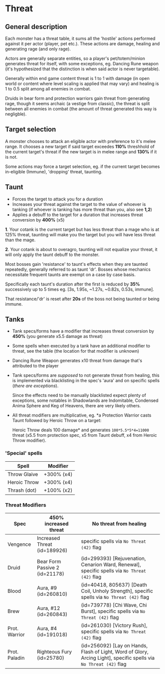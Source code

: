 # Threat

## General description

Each monster has a threat table, it sums all the 'hostile' actions performed against it per actor (player, pet etc.). These actions are damage, healing and generating rage (and only rage).

Actors are generally separate entities, so a player's pet/totem/minion generates threat for itself, with some exceptions, eg. Dancing Rune weapon (it's hypothesized that the distinction is when said actor is never targetable).

Generally within end game content threat is 1 to 1 with damage (in open world or content where level scaling is applied that may vary) and healing is 1 to 0.5 split among all enemies in combat.

Druids in bear form and protection warriors gain threat from generating rage, though it seems archaic (a vestige from classic), the threat is split between all enemies in combat (the amount of threat generated this way is negligble).

## Target selection

A monster chooses to attack an eligible actor with preference to it's melee range. It chooses a new target if said target exceedes **110%** threshhold of the current target's threat if the new target is in melee range and **130%** if it is not.

Some actions may force a target selection, eg. if the current target becomes in-eligible (Immune), 'dropping' threat, taunting.

## Taunt

- Forces the target to attack you for a duration
- Increases your threat against the target to the value of whoever is tanking (if whoever is tanking has more threat than you, also see **1,2**)
- Applies a debuff to the target for a duration that increases threat conversion by **400%** (x5)

**1**. Your cotank is the current target but has less threat than a mage who is at 125% threat, taunting will make you the target but you will have less threat than the mage.

**2**. Your cotank is about to overagro, taunting will not equalize your threat, it will only apply the taunt debuff to the monster.

Most bosses gain 'resistance' to taunt's effects when they are taunted repeatedly, generally referred to as taunt 'dr'. Bosses whose mechanics necessitate frequent taunts are exempt on a case by case basis.

Specifically each taunt's duration after the first is reduced by **35%** successively up to 5 times eg. [3s, 1.95s, ~1.27s, ~0.82s, 0.53s, immune].

That resistance/'dr' is reset after **20s** of the boss not being taunted or being immune.

## Tanks

- Tank specs/forms have a modifier that increases threat conversion by **450%** (you generate x5.5 damage as threat)
- Some spells when executed by a tank have an additional modifier to threat, see the table (the location for that modifier is unknown)
- Dancing Rune Weapon generates x10 threat from damage that's attributed to the player
- Tank specs/forms are *supposed* to not generate threat from healing, this is implemented via blacklisting in the spec's 'aura' and on specific spells (*there are exceptions*).

	Since the effects need to be manually blacklisted expect plenty of exceptions, some notables in Shadowlands are Indomitable, Condensed Anima Sphere and Keg of Heavens, there are very likely others.
- All threat modifiers are multiplicative, eg. *a Protection Warrior casts Taunt followed by Heroic Throw on a target:

	Heroic Throw deals 100 damage* and generates `100*5.5*5*4=11000` threat (x5.5 from protection spec, x5 from Taunt debuff, x4 from Heroic Throw modifier).

### 'Special' spells

| Spell | Modifier |
| --- | --- |
| Throw Glaive | +300% (x4) |
| Heroic Throw | +300% (x4) |
| Thrash (dot) | +100% (x2) |

### Threat Modifiers

| Spec | 450% increased threat | No threat from healing |
| --- | --- | --- |
| Vengence | Increased Threat (id=189926) | specific spells via `No Threat (42)` flag |
| Druid | Bear Form Passive 2 (id=21178) | (id=299393) [Rejuvenation, Cenarion Ward, Renewal], specific spells via `No Threat (42)` flag |
| Blood | Aura, #9 (id=260810) | (id=40418, 805637) [Death Coil, Unholy Strength], specific spells via `No Threat (42)` flag |
| Brew | Aura, #12 (id=260843) | (id=739778) [Chi Wave, Chi Burst], specific spells via `No Threat (42)` flag |
| Prot. Warrior | Aura, #4 (id=191018) | (id=261030) [Victory Rush], specific spells via `No Threat (42)` flag |
| Prot. Paladin | Righteous Fury (id=25780) | (id=256092) [Lay on Hands, Flash of Light, Word of Glory, Arcing Light], specific spells via `No Threat (42)` flag |